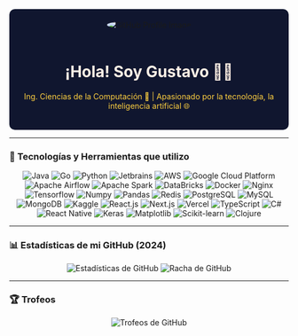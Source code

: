 <div align="center" style="background-color:#10162F; padding:20px; border-radius:10px;">
  <img src="https://via.placeholder.com/150/10162F/FFF0E5?text=Gustavo" alt="GitHub Profile Image" style="border-radius:50%; margin-bottom:20px;">
  <h1 style="color:#FFF0E5;">¡Hola! Soy Gustavo 👨‍💻</h1>
  <p style="color:#FFD140;">Ing.  Ciencias de la Computación 🚀 | Apasionado por la tecnología, la inteligencia artificial  🌐</p>
</div>

---

### 🚀 Tecnologías y Herramientas que utilizo

<p align="center">
  <img src="https://img.shields.io/badge/Java-%23E76F00.svg?logo=java&logoColor=white" alt="Java" />
  <img src="https://img.shields.io/badge/Go-%2300ADD8.svg?logo=go&logoColor=white" alt="Go" />
  <img src="https://img.shields.io/badge/Python-%233776AB.svg?logo=python&logoColor=white" alt="Python" />
  <img src="https://img.shields.io/badge/Jetbrains-%23000000.svg?logo=jetbrains&logoColor=white" alt="Jetbrains" />
  <img src="https://img.shields.io/badge/AWS-%23FF9900.svg?logo=amazonaws&logoColor=white" alt="AWS" />
  <img src="https://img.shields.io/badge/GCP-%234285F4.svg?logo=googlecloud&logoColor=white" alt="Google Cloud Platform" />
  <img src="https://img.shields.io/badge/Apache%20Airflow-%23017CEE.svg?logo=apacheairflow&logoColor=white" alt="Apache Airflow" />
  <img src="https://img.shields.io/badge/Apache%20Spark-%23E25A1C.svg?logo=apachespark&logoColor=white" alt="Apache Spark" />
  <img src="https://img.shields.io/badge/DataBricks-%23FF3621.svg?logo=databricks&logoColor=white" alt="DataBricks" />
  <img src="https://img.shields.io/badge/Docker-%232496ED.svg?logo=docker&logoColor=white" alt="Docker" />
  <img src="https://img.shields.io/badge/Nginx-%23009639.svg?logo=nginx&logoColor=white" alt="Nginx" />
  <img src="https://img.shields.io/badge/TensorFlow-%23FF6F00.svg?logo=tensorflow&logoColor=white" alt="Tensorflow" />
  <img src="https://img.shields.io/badge/Numpy-%23013243.svg?logo=numpy&logoColor=white" alt="Numpy" />
  <img src="https://img.shields.io/badge/Pandas-%23150458.svg?logo=pandas&logoColor=white" alt="Pandas" />
  <img src="https://img.shields.io/badge/Redis-%23DC382D.svg?logo=redis&logoColor=white" alt="Redis" />
  <img src="https://img.shields.io/badge/PostgreSQL-%23336791.svg?logo=postgresql&logoColor=white" alt="PostgreSQL" />
  <img src="https://img.shields.io/badge/MySQL-%234479A1.svg?logo=mysql&logoColor=white" alt="MySQL" />
  <img src="https://img.shields.io/badge/MongoDB-%2347A248.svg?logo=mongodb&logoColor=white" alt="MongoDB" />
  <img src="https://img.shields.io/badge/Kaggle-%23020D21.svg?logo=kaggle&logoColor=white" alt="Kaggle" />
  <img src="https://img.shields.io/badge/React-%2361DAFB.svg?logo=react&logoColor=black" alt="React.js" />
  <img src="https://img.shields.io/badge/Next.js-%23000000.svg?logo=nextdotjs&logoColor=white" alt="Next.js" />
  <img src="https://img.shields.io/badge/Vercel-%23000000.svg?logo=vercel&logoColor=white" alt="Vercel" />
  <img src="https://img.shields.io/badge/TypeScript-%233178C6.svg?logo=typescript&logoColor=white" alt="TypeScript" />
  <img src="https://img.shields.io/badge/C%23-%23007396.svg?logo=csharp&logoColor=white" alt="C#" />
  <img src="https://img.shields.io/badge/React%20Native-%2361DAFB.svg?logo=react&logoColor=black" alt="React Native" />
  <img src="https://img.shields.io/badge/Keras-%23D00000.svg?logo=keras&logoColor=white" alt="Keras" />
  <img src="https://img.shields.io/badge/Matplotlib-%231972D2.svg?logo=matplotlib&logoColor=white" alt="Matplotlib" />
  <img src="https://img.shields.io/badge/Scikit--learn-%23F7931E.svg?logo=scikitlearn&logoColor=white" alt="Scikit-learn" />
  <img src="https://img.shields.io/badge/Clojure-%233B444B.svg?logo=clojure&logoColor=white" alt="Clojure" />
</p>

---

### 📊 Estadísticas de mi GitHub (2024)

<p align="center">
  <img src="https://github-readme-stats.vercel.app/api?username=JrGustavo&show_icons=true&hide_title=true&theme=dark&bg_color=10162F&text_color=FFF0E5&icon_color=FFD140&hide_border=true" alt="Estadísticas de GitHub" />
  <img src="https://github-readme-streak-stats.herokuapp.com/?user=JrGustavo&theme=dark&background=10162F&border=FFD140&ring=FFD140&fire=FFD140&currStreakLabel=FFF0E5" alt="Racha de GitHub" />
</p>

---

### 🏆 Trofeos

<p align="center">
  <img src="https://github-profile-trophy.vercel.app/?username=JrGustavo&theme=darkhub&no-bg=true&margin-w=15&margin-h=15&column=6&bg_color=10162F&title_color=FFD140" alt="Trofeos de GitHub" />
</p>
